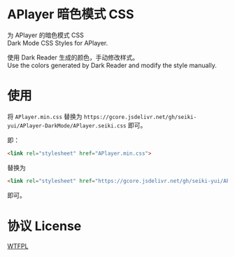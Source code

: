 # APlayer 暗色模式 CSS

为 APlayer 的暗色模式 CSS  
Dark Mode CSS Styles for APlayer.

使用 Dark Reader 生成的颜色，手动修改样式。  
Use the colors generated by Dark Reader and modify the style manually.

# 使用

将 `APlayer.min.css` 替换为 `https://gcore.jsdelivr.net/gh/seiki-yui/APlayer-DarkMode/APlayer.seiki.css` 即可。  


即：
```html
<link rel="stylesheet" href="APlayer.min.css">
```
替换为 
``` html
<link rel="stylesheet" href="https://gcore.jsdelivr.net/gh/seiki-yui/APlayer-DarkMode/APlayer.seiki.css">
```
即可。

# 协议 License

[WTFPL](http://www.wtfpl.net/)